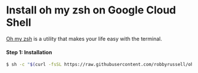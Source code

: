 Install oh my zsh on Google Cloud Shell
=======================================

[Oh my zsh](https://github.com/robbyrussell/oh-my-zsh) is a utility that makes your life easy with the terminal.

#### Step 1: Installation

```bash
$ sh -c "$(curl -fsSL https://raw.githubusercontent.com/robbyrussell/oh-my-zsh/master/tools/install.sh)"

```